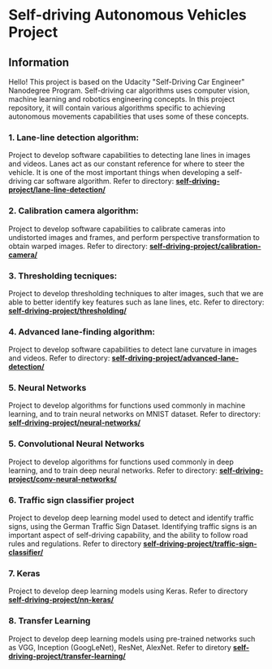 # **Self-driving Autonomous Vehicles Project**

## Information

Hello! This project is based on the Udacity "Self-Driving Car Engineer" Nanodegree Program. Self-driving car algorithms uses computer vision, machine learning and robotics engineering concepts. In this project repository, it will contain various algorithms specific to achieving autonomous movements capabilities that uses some of these concepts.

### 1. Lane-line detection algorithm: 

Project to develop software capabilities to detecting lane lines in images and videos. Lanes act as our constant reference for where to steer the vehicle. It is one of the most important things when developing a self-driving car software algorithm. Refer to directory: [**self-driving-project/lane-line-detection/**](/lane-line-detection/)

### 2. Calibration camera algorithm:

Project to develop software capabilities to calibrate cameras into undistorted images and frames, and perform perspective transformation to obtain warped images. Refer to directory: [**self-driving-project/calibration-camera/**](/calibration-camera/)

### 3. Thresholding tecniques:

Project to develop thresholding techniques to alter images, such that we are able to better identify key features such as lane lines, etc. Refer to directory: [**self-driving-project/thresholding/**](/thresholding/)

### 4. Advanced lane-finding algorithm:

Project to develop software capabilities to detect lane curvature in images and videos. Refer to directory: [**self-driving-project/advanced-lane-detection/**](/advanced-lane-detection/)

### 5. Neural Networks

Project to develop algorithms for functions used commonly in machine learning, and to train neural networks on MNIST dataset. Refer to directory: [**self-driving-project/neural-networks/**](/neural-networks/)

### 5. Convolutional Neural Networks

Project to develop algorithms for functions used commonly in deep learning, and to train deep neural networks. Refer to directory: [**self-driving-project/conv-neural-networks/**](/conv-neural-networks/)

### 6. Traffic sign classifier project

Project to develop deep learning model used to detect and identify traffic signs, using the German Traffic Sign Dataset. Identifying traffic signs is an important aspect of self-driving capability, and the ability to follow road rules and regulations. Refer to directory [**self-driving-project/traffic-sign-classifier/**](/traffic-sign-classifier/)

### 7. Keras

Project to develop deep learning models using Keras. Refer to directory [**self-driving-project/nn-keras/**](/nn-keras/)

### 8. Transfer Learning

Project to develop deep learning models using pre-trained networks such as VGG, Inception (GoogLeNet), ResNet, AlexNet. Refer to diretory [**self-driving-project/transfer-learning/**](/transfer-learning/)